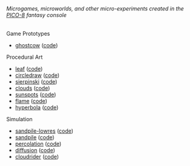 ###### Microgames, microworlds, and other micro-experiments created in the [PICO-8](https://www.lexaloffle.com/pico-8.php) fantasy console

Game Prototypes
- [ghostcow](games/ghostcow/) ([code](https://github.com/aatishb/microworlds/blob/master/games/ghostcow/sketch.lua))

Procedural Art
- [leaf](art/leaf/) ([code](https://github.com/aatishb/microworlds/blob/master/art/leaf/sketch.lua))
- [circledraw](art/circledraw/) ([code](https://github.com/aatishb/microworlds/blob/master/art/circledraw/sketch.lua))
- [sierpinski](art/sierpinski/) ([code](https://github.com/aatishb/microworlds/blob/master/art/sierpinski/sketch.lua))
- [clouds](art/clouds/) ([code](https://github.com/aatishb/microworlds/blob/master/art/clouds/sketch.lua))
- [sunspots](art/sunspots/) ([code](https://github.com/aatishb/microworlds/blob/master/art/sunspots/sketch.lua))
- [flame](art/flame/) ([code](https://github.com/aatishb/microworlds/blob/master/art/flame/sketch.lua))
- [hyperbola](art/hyperbola/) ([code](https://github.com/aatishb/microworlds/blob/master/art/hyperbola/sketch.lua))

Simulation
- [sandpile-lowres](simulation/sandpile-lowres) ([code](https://github.com/aatishb/microworlds/blob/master/simulation/sandpile-lowres/sketch.lua))
- [sandpile](simulation/sandpile) ([code](https://github.com/aatishb/microworlds/blob/master/simulation/sandpile/sketch.lua))
- [percolation](simulation/percolation) ([code](https://github.com/aatishb/microworlds/blob/master/simulation/percolation/sketch.lua))
- [diffusion](simulation/diffusion) ([code](https://github.com/aatishb/microworlds/blob/master/simulation/diffusion/sketch.lua))
- [cloudrider](simulation/cloudrider) ([code](https://github.com/aatishb/microworlds/blob/master/simulation/cloudrider/sketch.lua))